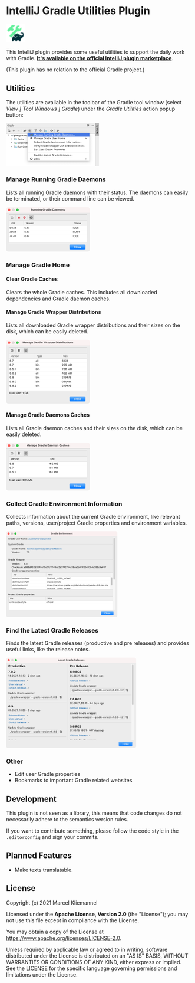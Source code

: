 # IntelliJ Gradle Utilities Plugin

<img src="src/main/resources/META-INF/pluginIcon.svg" alt="Plugin Logo" width="10%"/>

This IntelliJ plugin provides some useful utilities to support the daily work with Gradle. [**It's available on the official IntelliJ plugin marketplace**](https://plugins.jetbrains.com/plugin/16800-gradle-utilities).

(This plugin has no relation to the official Gradle project.)

## Utilities

The utilities are available in the toolbar of the Gradle tool window (select *View | Tool Windows | Gradle*) under the *Gradle Utilities* action popup button:

<img src="screenshots/main-menu.png" alt="Main Menu" width="50%"/>

### Manage Running Gradle Daemons

Lists all running Gradle daemons with their status. The daemons can easily be terminated, or their command line can be viewed.

<img src="screenshots/manage-gradle-daemons.png" alt="Manage Running Gradle Daemons" width="45%"/>

### Manage Gradle Home

#### Clear Gradle Caches

Clears the whole Gradle caches. This includes all downloaded dependencies and Gradle daemon caches.

#### Manage Gradle Wrapper Distributions

Lists all downloaded Gradle wrapper distributions and their sizes on the disk, which can be easily deleted.

<img src="screenshots/manage-distributions.png" alt="Manage Gradle Wrapper Distributions" width="45%"/>

#### Manage Gradle Daemons Caches

Lists all Gradle daemon caches and their sizes on the disk, which can be easily deleted.

<img src="screenshots/manage-daemons-caches.png" alt="Manage Gradle Daemons Caches" width="45%"/>

### Collect Gradle Environment Information

Collects information about the current Gradle environment, like relevant paths, versions, user/project Gradle properties and environment variables.

<img src="screenshots/gradle-environment-information.png" alt="Collect Gradle Environment Information" width="60%"/>

### Find the Latest Gradle Releases

Finds the latest Gradle releases (productive and pre releases) and provides useful links, like the release notes.

<img src="screenshots/latest-gradle-releases.png" alt="Find the Latest Gradle Releases" width="70%"/>

### Other

* Edit user Gradle properties
* Bookmarks to important Gradle related websites

## Development

This plugin is not seen as a library, this means that code changes do not necessarily adhere to the semantics version rules.

If you want to contribute something, please follow the code style in the `.editorconfig` and sign your commits.

## Planned Features

- Make texts translatable.

## License

Copyright (c) 2021 Marcel Kliemannel

Licensed under the **Apache License, Version 2.0** (the "License"); you may not use this file except in compliance with the License.

You may obtain a copy of the License at <https://www.apache.org/licenses/LICENSE-2.0>.

Unless required by applicable law or agreed to in writing, software distributed under the License is distributed on an "AS IS" BASIS, WITHOUT WARRANTIES OR CONDITIONS OF ANY KIND, either express or implied. See the [LICENSE](./LICENSE) for the specific language governing permissions and limitations under the License.
